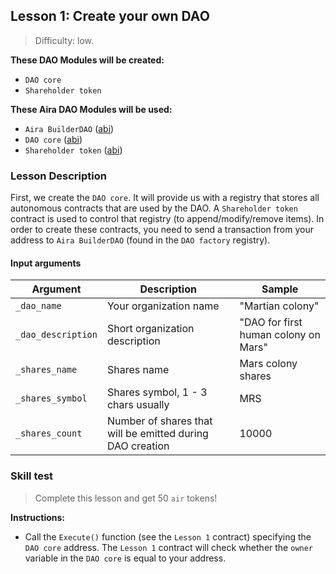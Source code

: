 ## Lesson 1: Create your own DAO 

> Difficulty: low.

**These DAO Modules will be created:**

- `DAO core`
- `Shareholder token`

**These Aira DAO Modules will be used:**

- `Aira BuilderDAO` ([abi](https://raw.githubusercontent.com/airalab/core/master/abi/builder/BuilderDAO.json))
- `DAO core` ([abi](https://raw.githubusercontent.com/airalab/core/master/abi/modules/Core.json))
- `Shareholder token` ([abi](https://raw.githubusercontent.com/airalab/core/master/abi/modules/TokenEmission.json))

### Lesson Description 

First, we create the `DAO core`. It will provide us with a registry that stores all autonomous contracts that are used by the DAO. A `Shareholder token` contract is used to control that registry (to append/modify/remove items). In order to create these contracts, you need to send a transaction from your address to `Aira BuilderDAO` (found in the `DAO factory` registry).

#### Input arguments 

Argument| Description | Sample
---------|----------|-------
`_dao_name` | Your organization name | "Martian colony"
`_dao_description` | Short organization description | "DAO for first human colony on Mars"
`_shares_name` | Shares name | Mars colony shares
`_shares_symbol` | Shares symbol, 1 - 3 chars usually | MRS
`_shares_count` | Number of shares that will be emitted during DAO creation | 10000

### Skill test 

> Complete this lesson and get 50 `air` tokens! 

**Instructions:**

- Call the `Execute()` function (see the `Lesson 1` contract) specifying the `DAO core` address. The `Lesson 1` contract will check whether the `owner` variable in the `DAO core` is equal to your address.
